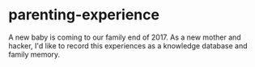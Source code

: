 # parenting-experience
A new baby is coming to our family end of 2017. As a new mother and hacker, I'd like to record this experiences as a knowledge database and family memory.  
